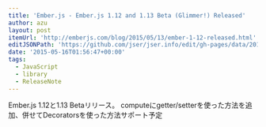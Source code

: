 ```yaml
---
title: 'Ember.js - Ember.js 1.12 and 1.13 Beta (Glimmer!) Released'
author: azu
layout: post
itemUrl: 'http://emberjs.com/blog/2015/05/13/ember-1-12-released.html'
editJSONPath: 'https://github.com/jser/jser.info/edit/gh-pages/data/2015/05/index.json'
date: '2015-05-16T01:56:47+00:00'
tags:
  - JavaScript
  - library
  - ReleaseNote
---
```

Ember.js 1.12と1.13 Betaリリース。
computeにgetter/setterを使った方法を追加、併せてDecoratorsを使った方法サポート予定

